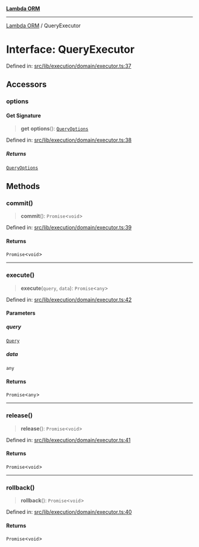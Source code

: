 [**Lambda ORM**](../README.md)

***

[Lambda ORM](../README.md) / QueryExecutor

# Interface: QueryExecutor

Defined in: [src/lib/execution/domain/executor.ts:37](https://github.com/lambda-orm/wiki/blob/d7eed5bd6f40e7e5946b35121d5564379ef251ff/src/lib/execution/domain/executor.ts#L37)

## Accessors

### options

#### Get Signature

> **get** **options**(): [`QueryOptions`](QueryOptions.md)

Defined in: [src/lib/execution/domain/executor.ts:38](https://github.com/lambda-orm/wiki/blob/d7eed5bd6f40e7e5946b35121d5564379ef251ff/src/lib/execution/domain/executor.ts#L38)

##### Returns

[`QueryOptions`](QueryOptions.md)

## Methods

### commit()

> **commit**(): `Promise`\<`void`\>

Defined in: [src/lib/execution/domain/executor.ts:39](https://github.com/lambda-orm/wiki/blob/d7eed5bd6f40e7e5946b35121d5564379ef251ff/src/lib/execution/domain/executor.ts#L39)

#### Returns

`Promise`\<`void`\>

***

### execute()

> **execute**(`query`, `data`): `Promise`\<`any`\>

Defined in: [src/lib/execution/domain/executor.ts:42](https://github.com/lambda-orm/wiki/blob/d7eed5bd6f40e7e5946b35121d5564379ef251ff/src/lib/execution/domain/executor.ts#L42)

#### Parameters

##### query

[`Query`](../classes/Query.md)

##### data

`any`

#### Returns

`Promise`\<`any`\>

***

### release()

> **release**(): `Promise`\<`void`\>

Defined in: [src/lib/execution/domain/executor.ts:41](https://github.com/lambda-orm/wiki/blob/d7eed5bd6f40e7e5946b35121d5564379ef251ff/src/lib/execution/domain/executor.ts#L41)

#### Returns

`Promise`\<`void`\>

***

### rollback()

> **rollback**(): `Promise`\<`void`\>

Defined in: [src/lib/execution/domain/executor.ts:40](https://github.com/lambda-orm/wiki/blob/d7eed5bd6f40e7e5946b35121d5564379ef251ff/src/lib/execution/domain/executor.ts#L40)

#### Returns

`Promise`\<`void`\>

